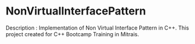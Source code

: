 # NonVirtualInterfacePattern
Description : Implementation of Non Virtual Interface Pattern in C++. This project created for C++ Bootcamp Training in Mitrais.
